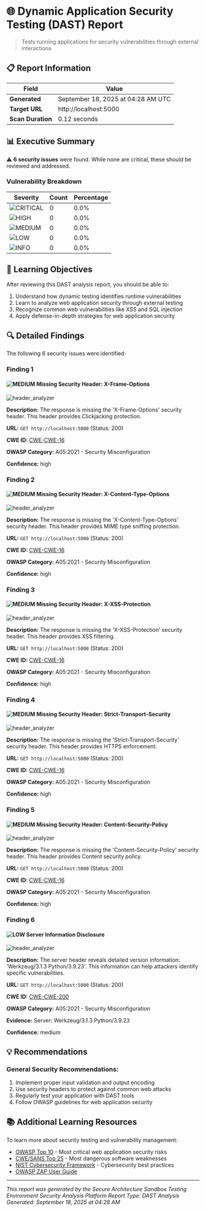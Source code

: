 # 🌐 Dynamic Application Security Testing (DAST) Report

> Tests running applications for security vulnerabilities through external interactions

## 📋 Report Information

| Field | Value |
|-------|-------|
| **Generated** | September 18, 2025 at 04:28 AM UTC |
| **Target URL** | http://localhost:5000 |
| **Scan Duration** | 0.12 seconds |

## 📊 Executive Summary

⚠️ **6 security issues** were found. While none are critical, these should be reviewed and addressed.

### Vulnerability Breakdown

| Severity | Count | Percentage |
|----------|-------|------------|
| ![CRITICAL](https://img.shields.io/badge/CRITICAL-red?style=flat) | 0 | 0.0% |
| ![HIGH](https://img.shields.io/badge/HIGH-orange?style=flat) | 0 | 0.0% |
| ![MEDIUM](https://img.shields.io/badge/MEDIUM-yellow?style=flat) | 0 | 0.0% |
| ![LOW](https://img.shields.io/badge/LOW-green?style=flat) | 0 | 0.0% |
| ![INFO](https://img.shields.io/badge/INFO-blue?style=flat) | 0 | 0.0% |

## 🎯 Learning Objectives

After reviewing this DAST analysis report, you should be able to:

1. Understand how dynamic testing identifies runtime vulnerabilities
2. Learn to analyze web application security through external testing
3. Recognize common web vulnerabilities like XSS and SQL injection
4. Apply defense-in-depth strategies for web application security

## 🔍 Detailed Findings

The following 6 security issues were identified:

### Finding 1

#### ![MEDIUM](https://img.shields.io/badge/MEDIUM-yellow?style=flat) Missing Security Header: X-Frame-Options

![header_analyzer](https://img.shields.io/badge/Tool-header_analyzer-blue?style=flat)

**Description:** The response is missing the 'X-Frame-Options' security header. This header provides Clickjacking protection.

**URL:** `GET http://localhost:5000` (Status: 200)

**CWE ID:** [CWE-CWE-16](https://cwe.mitre.org/data/definitions/CWE-16.html)

**OWASP Category:** A05:2021 - Security Misconfiguration

**Confidence:** high

### Finding 2

#### ![MEDIUM](https://img.shields.io/badge/MEDIUM-yellow?style=flat) Missing Security Header: X-Content-Type-Options

![header_analyzer](https://img.shields.io/badge/Tool-header_analyzer-blue?style=flat)

**Description:** The response is missing the 'X-Content-Type-Options' security header. This header provides MIME type sniffing protection.

**URL:** `GET http://localhost:5000` (Status: 200)

**CWE ID:** [CWE-CWE-16](https://cwe.mitre.org/data/definitions/CWE-16.html)

**OWASP Category:** A05:2021 - Security Misconfiguration

**Confidence:** high

### Finding 3

#### ![MEDIUM](https://img.shields.io/badge/MEDIUM-yellow?style=flat) Missing Security Header: X-XSS-Protection

![header_analyzer](https://img.shields.io/badge/Tool-header_analyzer-blue?style=flat)

**Description:** The response is missing the 'X-XSS-Protection' security header. This header provides XSS filtering.

**URL:** `GET http://localhost:5000` (Status: 200)

**CWE ID:** [CWE-CWE-16](https://cwe.mitre.org/data/definitions/CWE-16.html)

**OWASP Category:** A05:2021 - Security Misconfiguration

**Confidence:** high

### Finding 4

#### ![MEDIUM](https://img.shields.io/badge/MEDIUM-yellow?style=flat) Missing Security Header: Strict-Transport-Security

![header_analyzer](https://img.shields.io/badge/Tool-header_analyzer-blue?style=flat)

**Description:** The response is missing the 'Strict-Transport-Security' security header. This header provides HTTPS enforcement.

**URL:** `GET http://localhost:5000` (Status: 200)

**CWE ID:** [CWE-CWE-16](https://cwe.mitre.org/data/definitions/CWE-16.html)

**OWASP Category:** A05:2021 - Security Misconfiguration

**Confidence:** high

### Finding 5

#### ![MEDIUM](https://img.shields.io/badge/MEDIUM-yellow?style=flat) Missing Security Header: Content-Security-Policy

![header_analyzer](https://img.shields.io/badge/Tool-header_analyzer-blue?style=flat)

**Description:** The response is missing the 'Content-Security-Policy' security header. This header provides Content security policy.

**URL:** `GET http://localhost:5000` (Status: 200)

**CWE ID:** [CWE-CWE-16](https://cwe.mitre.org/data/definitions/CWE-16.html)

**OWASP Category:** A05:2021 - Security Misconfiguration

**Confidence:** high

### Finding 6

#### ![LOW](https://img.shields.io/badge/LOW-green?style=flat) Server Information Disclosure

![header_analyzer](https://img.shields.io/badge/Tool-header_analyzer-blue?style=flat)

**Description:** The server header reveals detailed version information: 'Werkzeug/3.1.3 Python/3.9.23'. This information can help attackers identify specific vulnerabilities.

**URL:** `GET http://localhost:5000` (Status: 200)

**CWE ID:** [CWE-CWE-200](https://cwe.mitre.org/data/definitions/CWE-200.html)

**OWASP Category:** A05:2021 - Security Misconfiguration

**Evidence:** Server: Werkzeug/3.1.3 Python/3.9.23

**Confidence:** medium

## 💡 Recommendations

### General Security Recommendations:

1. Implement proper input validation and output encoding
2. Use security headers to protect against common web attacks
3. Regularly test your application with DAST tools
4. Follow OWASP guidelines for web application security

## 📚 Additional Learning Resources

To learn more about security testing and vulnerability management:

- [OWASP Top 10](https://owasp.org/Top10/) - Most critical web application security risks
- [CWE/SANS Top 25](https://www.sans.org/top25-software-errors/) - Most dangerous software weaknesses
- [NIST Cybersecurity Framework](https://www.nist.gov/cyberframework) - Cybersecurity best practices
- [OWASP ZAP User Guide](https://www.zaproxy.org/docs/)

---

*This report was generated by the Secure Architecture Sandbox Testing Environment Security Analysis Platform*
*Report Type: DAST Analysis*
*Generated: September 18, 2025 at 04:28 AM*
